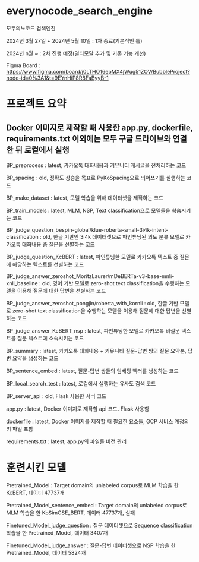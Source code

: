 # everynocode_search_engine
모두의노코드 검색엔진

2024년 3월 27일 ~ 2024년 5월 10일 : 1차 종료(기본적인 틀)

2024년 n월 ~ : 2차 진행 예정(멀티모달 추가 및 기존 기능 개선)

Figma Board : https://www.figma.com/board/j0LTHO16epMX4jWug51ZOV/BubbleProject?node-id=0%3A1&t=9EYnHiP8R8FaByyB-1


# 프로젝트 요약

## Docker 이미지로 제작할 때 사용한 app.py, dockerfile, requirements.txt 이외에는 모두 구글 드라이브와 연결한 뒤 로컬에서 실행

BP_preprocess : latest, 카카오톡 대화내용과 커뮤니티 게시글을 전처리하는 코드

BP_spacing : old, 정확도 상승을 목표로 PyKoSpacing으로 띄어쓰기를 실행하는 코드

BP_make_dataset : latest, 모델 학습을 위해 데이터셋을 제작하는 코드

BP_train_models : latest, MLM, NSP, Text classification으로 모델들을 학습시키는 코드

BP_judge_question_bespin-global/klue-roberta-small-3i4k-intent-classification : old, 한글 기반인 3i4k 데이터셋으로 파인튜닝된 의도 분류 모델로 카카오톡 대화내용 중 질문을 선별하는 코드

BP_judge_question_KcBERT : latest, 파인튜닝한 모델로 카카오톡 텍스트 중 질문에 해당하는 텍스트를 선별하는 코드

BP_judge_answer_zeroshot_MoritzLaurer/mDeBERTa-v3-base-mnli-xnli_baseline : old, 영어 기반 모델로 zero-shot text classification을 수행하는 모델을 이용해 질문에 대한 답변을 선별하는 코드

BP_judge_answer_zeroshot_pongjin/roberta_with_kornli : old, 한글 기반 모델로 zero-shot text classification을 수행하는 모델을 이용해 질문에 대한 답변을 선별하는 코드

BP_judge_answer_KcBERT_nsp : latest, 파인튜닝한 모델로 카카오톡 비질문 텍스트를 질문 텍스트에 소속시키는 코드

BP_summary : latest, 카카오톡 대화내용 + 커뮤니티 질문-답변 쌍의 질문 요약본, 답변 요약을 생성하는 코드

BP_sentence_embed : latest, 질문-답변 쌍들의 임베딩 벡터를 생성하는 코드

BP_local_search_test : latest, 로컬에서 실행하는 유사도 검색 코드

BP_server_api : old, Flask 사용한 서버 코드

app.py : latest, Docker 이미지로 제작할 api 코드. Flask 사용함

dockerfile : latest, Docker 이미지를 제작할 때 필요한 요소들, GCP 서비스 계정의 키 파일 포함

requirements.txt : latest, app.py의 파일들 버전 관리


# 훈련시킨 모델

Pretrained_Model : Target domain의 unlabeled corpus로 MLM 학습을 한 KcBERT, 데이터 47737개

Pretrained_Model_sentence_embed : Target domain의 unlabeled corpus로 MLM 학습을 한 KoSimCSE_BERT, 데이터 47737개, 실패

Finetuned_Model_judge_question : 질문 데이터셋으로 Sequence classification 학습을 한 Pretrained_Model, 데이터 3407개

Finetuned_Model_judge_answer : 질문-답변 데이터셋으로 NSP 학습을 한 Pretrained_Model, 데이터 5824개
